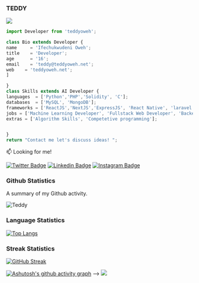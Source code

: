   ### TEDDY
  ![](https://komarev.com/ghpvc/?username=teddyoweh)
  ```js
import Developer from 'teddyoweh';

class Bio extends Developer {
  name     = 'Ifechukwudeni Oweh';
  title    = 'Developer';
  age      = '16';
  email    = 'teddy@teddyoweh.net';
  web    = 'teddyoweh.net';
]
  
}
class Skills extends AI Developer {
  languages  = ['Python','PHP','Solidity', 'C'];
  databases  = ['MySQL', 'MongoDB'];
  frameworks = ['ReactJS','NextJS','ExpressJS', 'React Native', 'laravel','Angular', 'Vanilla PHP'];
  jobs = ['Machine Learning Developer', 'Fullstack Web Developer', 'Backend Software Developer'];
  extras = ['Algorithm Skills', 'Competetive programming'];
  
  
}
 return "Contact me let's discuss ideas! ";
```

:mailbox: Looking for me!

[![Twitter Badge](https://img.shields.io/badge/-@tedddyoweh-1ca0f1?style=flat&labelColor=1ca0f1&logo=twitter&logoColor=white)](https://twitter.com/tedddyoweh) [![Linkedin Badge](https://img.shields.io/badge/-Teddy_Oweh-0e76a8?style=flat&labelColor=0e76a8&logo=linkedin&logoColor=white)](https://www.linkedin.com/in/teddyoweh/) [![Instagram Badge](https://img.shields.io/badge/-@teddyoweh_-e84393?style=flat&labelColor=e84393&logo=instagram&logoColor=white)](https://instagram.com/teddyoweh_)  
### Github Statistics 

A summary of my Github activity.

  ![Teddy](https://github-readme-stats.vercel.app/api?username=teddyoweh)

### Language Statistics

  
[![Top Langs](https://github-readme-stats.vercel.app/api/top-langs/?username=teddyoweh&layout=compact&langs_count=100)](https://github.com/teddyoweh/github-readme-stats)

### Streak Statistics 

[![GitHub Streak](https://github-readme-streak-stats.herokuapp.com/?user=teddyoweh)](https://git.io/streak-stats)


[![Ashutosh's github activity graph](https://activity-graph.herokuapp.com/graph?username=teddyoweh&theme=react-dark)](https://github.com/ashutosh00710/github-readme-activity-graph) -->
![](./profile-3d-contrib/profile-night-green.svg)
